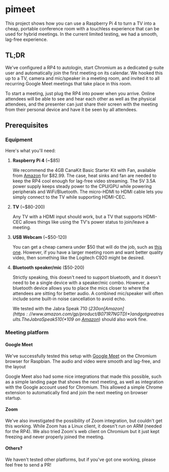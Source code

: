 # pimeet
This project shows how you can use a Raspberry Pi 4 to turn a TV into a cheap, portable conference room with a touchless experience that can be used for hybrid meetings. In the current limited testing, we had a smooth, lag-free experience.

## TL;DR
We've configured a RP4 to autologin, start Chromium as a dedicated g-suite user and automatically join the first meeting on its calendar. We hooked this up to a TV, camera and mic/speaker in a meeting room, and invited it to all recurring Google Meet meetings that take place in this room.

To start a meeting, just plug the RP4 into power when you arrive. Online attendees will be able to see and hear each other as well as the physical attendees, and the presenter can just share their screen with the meeting from their personal device and have it be seen by all attendees.

## Prerequisites

### Equipment

Here's what you'll need:

1. **Raspberry Pi 4** (~$85)

   We recommend the 4GB CanaKit Basic Starter Kit with Fan, available from
   [Amazon](https://www.amazon.com/gp/product/B07VYC6S56) for $82.99.
   The case, heat sinks and fan are needed to keep the RP4 cool enough for
   lag-free video streaming. The 5V 3.5A power supply keeps steady power to
   the CPU/GPU while powering peripherals and WiFi/Bluetooth. The micro-HDMI
   to HDMI cable lets you simply connect to the TV while supporting HDMI-CEC.

1. **TV** (~$80-200)

   Any TV with a HDMI input should work, but a TV that supports HDMI-CEC allows
   things like using the TV's power status to join/leave a meeting.

1. **USB Webcam** (~$50-120)

   You can get a cheap camera under $50 that will do the job, such as
   [this one](https://www.amazon.com/gp/product/B072MMH33F). However, if you
   have a larger meeting room and want better quality video, then something like
   the Logitech C920 might be desired.

1. **Bluetooth speaker/mic** ($50-200)

   Strictly speaking, this doesn't need to support bluetooth, and it doesn't need
   to be a single device with a speaker/mic combo. However, a bluetooth device
   allows you to place the mics closer to where the attendees are sitting for better
   audio. A combined mic/speaker will often include some built-in noise cancellation
   to avoid echo.

   We tested with the Jabra Speak 710 (*$230 on
   [Amazon](https://www.amazon.com/gp/product/B071R7NGTD)*) and got great results.
   The Jabra Speak 510 (*$109 on [Amazon](https://www.amazon.com/dp/B00AQUO5RI)*) should also
   work fine.

### Meeting platform

#### Google Meet
We've successfully tested this setup with [Google Meet](https://meet.google.com/)
on the Chromium browser for Raspbian. The audio and video were smooth and lag-free,
and the layout 

Google Meet also had some nice integrations that made this possible, such as
a simple landing page that shows the next meeting, as well as integration with
the Google account used for Chromium. This allowed a simple Chrome extension to
automatically find and join the next meeting on browser startup.

#### Zoom
We've also investigated the possibility of Zoom integration, but couldn't get this
working. While Zoom has a Linux client, it doesn't run on ARM (needed for the RP4).
We also tried Zoom's web client on Chromium but it just kept freezing and never
properly joined the meeting.

#### Others?
We haven't tested other platforms, but if you've got one working, please feel free
to send a PR!
